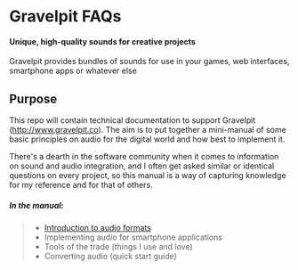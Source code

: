 Gravelpit FAQs
==============

#### Unique, high-quality sounds for creative projects
Gravelpit provides bundles of sounds for use in your games, web interfaces, smartphone apps or whatever else

## Purpose
This repo will contain technical documentation to support Gravelpit (http://www.gravelpit.co). The aim is to put together a mini-manual of some basic principles on audio for the digital world and how best to implement it. 

There's a dearth in the software community when it comes to information on sound and audio integration, and I often get asked similar or identical questions on every project, so this manual is a way of capturing knowledge for my reference and for that of others.


##### In the manual:

> * [Introduction to audio formats](audio-formats.md)
> * Implementing audio for smartphone applications
> * Tools of the trade (things I use and love)
> * Converting audio (quick start guide)




